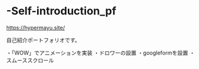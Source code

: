 # -Self-introduction_pf

https://hypermayu.site/

自己紹介ポートフォリオです。

・「WOW」でアニメーションを実装
・ドロワーの設置
・googleformを設置
・スムーススクロール
